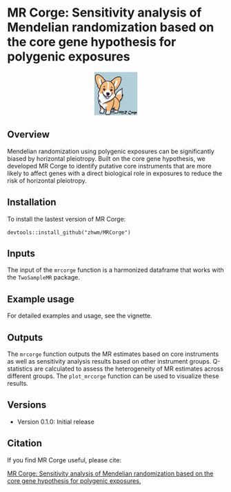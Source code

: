 # MR Corge: Sensitivity analysis of Mendelian randomization based on the core gene hypothesis for polygenic exposures


<p align="center">
  <img src="man/figures/MRCorge.png" alt="example image" width=100 height=100>
  <br>
</p>

## Overview

Mendelian randomization using polygenic exposures can be significantly biased by horizontal pleiotropy. Built on the core gene hypothesis, we developed MR Corge to identify putative core instruments that are more likely to affect genes with a direct biological role in exposures to reduce the risk of horizontal pleiotropy.

## Installation

To install the lastest version of MR Corge:

```
devtools::install_github("zhwm/MRCorge")
```

## Inputs

The input of the `mrcorge` function is a harmonized dataframe that works with the `TwoSampleMR` package. 

## Example usage

For detailed examples and usage, see the vignette.


## Outputs
The `mrcorge` function outputs the MR estimates based on core instruments as well as sensitivity analysis results based on other instrument groups. Q-statistics are calculated to assess the heterogeneity of MR estimates across different groups. The `plot_mrcorge` function can be used to visualize these results. 


## Versions

* Version 0.1.0: Initial release

## Citation

If you find MR Corge useful, please cite:

[MR Corge: Sensitivity analysis of Mendelian randomization based on the core gene hypothesis for polygenic exposures.](https://doi.org/10.1101/2024.07.18.604191)


